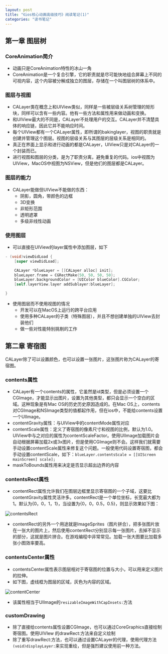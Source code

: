 ```yaml
---
layout: post
title: "《ios核心动画高级技巧》阅读笔记(1)"
categories: "读书笔记"
---
```

## 第一章 图层树

### CoreAnimation简介

* 动画只是CoreAnimation特性的冰山一角
* CoreAnimation是一个复合引擎，它的职责就是尽可能快地组合屏幕上不同的可视内容，这个内容被分解成独立的图层，存储在一个叫图层树的体系中。

### 图层与视图

* CALayer类在概念上和UIView类似，同样是一些被层级关系树管理的矩形块，同样可以含有一些内容。他有一些方法和属性用来做动画和变换。
* 和UIView最大的不同是，CALayer不处理用户的交互。CALayer并不清楚具体的响应链，因此它并不能响应时间。
* 每个UIView都有一个CALayer属性，即所谓的bakinglayer，视图的职责就是创建并管理这个图层。视图的层级关系与其图层的层级关系是相同的。
* 真正在界面上显示和进行动画的都是CALayer，UIView只是对CALayer的一个封装而已。
* 进行视图和图层的分类，是为了职责分离，避免重复的代码。ios中视图为UIView，MacOS中视图为NSView，但是他们的图层都是CALayer。

### 图层的能力

* CALayer能做但UIView不能做的东西：
    * 阴影，圆角，带颜色的边框
    * 3D变换
    * 非矩形范围
    * 透明遮罩
    * 多级非线性动画

### 使用图层

* 可以直接在UIView的layer属性中添加图层，如下

```objectivec
- (void)viewDidLoad {
    [super viewDidLoad];

    CALayer *blueLayer = [[CALayer alloc] init];
    blueLayer.frame = CGRectMake(50, 50, 50, 50);
    blueLayer.backgroundColor = [UIColor blueColor].CGColor;
    [self.layerView.layer addSublayer:blueLayer];

}
```
* 使用图层而不使用视图的情况
    * 开发可以在MacOS上运行的跨平台应用
    * 使用多种CALayer的子类（特殊图层），并且不想创建单独的UIView去封装他们
    * 做一些对性能特别挑剔的工作

## 第二章 寄宿图

CALayer除了可以设置颜色，也可以设置一张图片，这张图片称为CALayer的寄宿图。

### contents属性

* CALayer有一个contents的属性，它虽然是id类型，但是必须设置一个CGImage，才能显示出图片，设置为其他类型，都只会显示一个空白的区域。这种现象是有Mac OS的历史历史原因造成的。在Mac OS上，contents对CGImage和NSImage类型的值都起作用，但在ios中，不能给contents设置一个UIImage。
* contentGravity属性：与UIView中的contentMode属性对应
* contentScale属性：定义了寄宿图的像素尺寸和视图的比例，默认为1.0。UIView中与之对应的属性为contentScaleFactor。使用UIImage加载图片会自动根据屏幕加载2x或3x图片，但是使用CGImage则不会。这样我们就需要手动设置contentScale属性来修复这个问题。一般使用代码设置寄宿图，都会手动设置contentScale，如下：`blueLayer.contentsScale = [[UIScreen mainScreen] scale];`
* maskToBounds属性用来决定是否显示超出边界的内容

### contentsRect属性

* contentRect属性允许我们在图层边框里显示寄宿图的一个子域，这要比contentGravity属性灵活许多。contentRect是一个单位坐标，长宽最大都为1。默认为{0，0，1，1}，当设置为{0，0，0.5，0.5}，则显示效果如下图：

![contentsRect](http://7xn88v.com1.z0.glb.clouddn.com/004ddacd5a9506600889fc2c32686262.png)

* contentRect的另外一个用途就是ImageSprites（图片拼合），把多张图片放在一张大的图片上，然后使用contentRect分别显示每一张图片，去掉不显示的部分，这就是图片拼合。在游戏编程中非常常见。加载一张大图要比加载多张小图效率要高。

### contentsCenter属性

* contentsCenter属性表示图层相对于寄宿图的位置与大小，可以用来定义图片的拉伸。
* 如下图，虚线框为图层的区域，灰色为内容的区域。

![contentCenter](http://7xn88v.com1.z0.glb.clouddn.com/01278b2b759e5b3c5fc5ae2a961a71ee.png)

* 该属性相当于UIImage的`resizableImageWithCapInsets:`方法


### customDrawing

* 除了直接给contents属性设置CGImage，也可以通过CoreGraphics直接绘制寄宿图。使用UIVIew 的drawRect:方法来自定义绘制
* 除了重写drawRect:方法，也可以通过设置CALayer的代理，使用代理方法`(void)displayLayer:`来实现重绘，但是强烈建议使用前一种方法。
